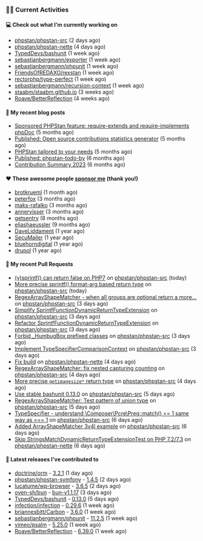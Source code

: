 ### 👨‍💻 Current Activities


#### 💻 Check out what I'm currently working on

- [phpstan/phpstan-src](https://github.com/phpstan/phpstan-src) (2 days ago)
- [phpstan/phpstan-nette](https://github.com/phpstan/phpstan-nette) (4 days ago)
- [TypedDevs/bashunit](https://github.com/TypedDevs/bashunit) (1 week ago)
- [sebastianbergmann/exporter](https://github.com/sebastianbergmann/exporter) (1 week ago)
- [sebastianbergmann/phpunit](https://github.com/sebastianbergmann/phpunit) (1 week ago)
- [FriendsOfREDAXO/rexstan](https://github.com/FriendsOfREDAXO/rexstan) (1 week ago)
- [rectorphp/type-perfect](https://github.com/rectorphp/type-perfect) (1 week ago)
- [sebastianbergmann/recursion-context](https://github.com/sebastianbergmann/recursion-context) (1 week ago)
- [staabm/staabm.github.io](https://github.com/staabm/staabm.github.io) (3 weeks ago)
- [Roave/BetterReflection](https://github.com/Roave/BetterReflection) (4 weeks ago)


#### 📜 My recent blog posts

- [Sponsored PHPStan feature: require-extends and require-implements phpDoc](https://staabm.github.io/2024/01/15/phpstan-require-extends-implements.html) (5 months ago)
- [Published: Open source contributions statistics generator](https://staabm.github.io/2024/01/10/oss-contribs-published.html) (5 months ago)
- [PHPStan tailored to your needs](https://staabm.github.io/2024/01/01/phpstan-customizing.html) (5 months ago)
- [Published: phpstan-todo-by](https://staabm.github.io/2023/12/17/phpstan-todo-by-published.html) (6 months ago)
- [Contribution Summary 2023](https://staabm.github.io/2023/12/07/contribution-summary-2023.html) (6 months ago)


#### ❤️ These awesome people [sponsor me](https://github.com/sponsors/staabm) (thank you!)

- [brotkrueml](https://github.com/brotkrueml) (1 month ago)
- [peterfox](https://github.com/peterfox) (3 months ago)
- [maks-rafalko](https://github.com/maks-rafalko) (3 months ago)
- [annervisser](https://github.com/annervisser) (3 months ago)
- [getsentry](https://github.com/getsentry) (8 months ago)
- [eliashaeussler](https://github.com/eliashaeussler) (9 months ago)
- [DaveLiddament](https://github.com/DaveLiddament) (1 year ago)
- [SecuMailer](https://github.com/SecuMailer) (1 year ago)
- [bluehorndigital](https://github.com/bluehorndigital) (1 year ago)
- [drupol](https://github.com/drupol) (1 year ago)


#### 🔨 My recent Pull Requests

- [(v)sprintf() can return false on PHP7](https://github.com/phpstan/phpstan-src/pull/3193) on [phpstan/phpstan-src](https://github.com/phpstan/phpstan-src) (today)
- [More precise sprintf() format-arg based return type](https://github.com/phpstan/phpstan-src/pull/3192) on [phpstan/phpstan-src](https://github.com/phpstan/phpstan-src) (today)
- [RegexArrayShapeMatcher - when all groups are optional return a more…](https://github.com/phpstan/phpstan-src/pull/3189) on [phpstan/phpstan-src](https://github.com/phpstan/phpstan-src) (3 days ago)
- [Simplify SprintfFunctionDynamicReturnTypeExtension](https://github.com/phpstan/phpstan-src/pull/3188) on [phpstan/phpstan-src](https://github.com/phpstan/phpstan-src) (3 days ago)
- [Refactor SprintfFunctionDynamicReturnTypeExtension](https://github.com/phpstan/phpstan-src/pull/3187) on [phpstan/phpstan-src](https://github.com/phpstan/phpstan-src) (3 days ago)
- [Forbid _HumbugBox prefixed classes](https://github.com/phpstan/phpstan-src/pull/3186) on [phpstan/phpstan-src](https://github.com/phpstan/phpstan-src) (3 days ago)
- [Implement TypeSpecifierComparisonContext](https://github.com/phpstan/phpstan-src/pull/3185) on [phpstan/phpstan-src](https://github.com/phpstan/phpstan-src) (3 days ago)
- [Fix build](https://github.com/phpstan/phpstan-nette/pull/151) on [phpstan/phpstan-nette](https://github.com/phpstan/phpstan-nette) (4 days ago)
- [RegexArrayShapeMatcher: fix nested capturing counting](https://github.com/phpstan/phpstan-src/pull/3184) on [phpstan/phpstan-src](https://github.com/phpstan/phpstan-src) (4 days ago)
- [More precise `getimagesize*` return type](https://github.com/phpstan/phpstan-src/pull/3183) on [phpstan/phpstan-src](https://github.com/phpstan/phpstan-src) (4 days ago)
- [Use stable bashunit 0.13.0](https://github.com/phpstan/phpstan-src/pull/3181) on [phpstan/phpstan-src](https://github.com/phpstan/phpstan-src) (5 days ago)
- [RegexArrayShapeMatcher: Test pattern of union type](https://github.com/phpstan/phpstan-src/pull/3180) on [phpstan/phpstan-src](https://github.com/phpstan/phpstan-src) (5 days ago)
- [TypeSpecifier - understand \Composer\Pcre\Preg::match() == 1 same way as === 1](https://github.com/phpstan/phpstan-src/pull/3178) on [phpstan/phpstan-src](https://github.com/phpstan/phpstan-src) (6 days ago)
- [Added ArrayShapeMatcher 3v4l example](https://github.com/phpstan/phpstan-src/pull/3177) on [phpstan/phpstan-src](https://github.com/phpstan/phpstan-src) (6 days ago)
- [Skip StringsMatchDynamicReturnTypeExtensionTest on PHP 7.2/7.3](https://github.com/phpstan/phpstan-nette/pull/149) on [phpstan/phpstan-nette](https://github.com/phpstan/phpstan-nette) (6 days ago)


#### 🔭 Latest releases I've contributed to

- [doctrine/orm](https://github.com/doctrine/orm) - [3.2.1](https://github.com/doctrine/orm/releases/tag/3.2.1) (1 day ago)
- [phpstan/phpstan-symfony](https://github.com/phpstan/phpstan-symfony) - [1.4.5](https://github.com/phpstan/phpstan-symfony/releases/tag/1.4.5) (2 days ago)
- [lucatume/wp-browser](https://github.com/lucatume/wp-browser) - [3.6.5](https://github.com/lucatume/wp-browser/releases/tag/3.6.5) (2 days ago)
- [oven-sh/bun](https://github.com/oven-sh/bun) - [bun-v1.1.17](https://github.com/oven-sh/bun/releases/tag/bun-v1.1.17) (3 days ago)
- [TypedDevs/bashunit](https://github.com/TypedDevs/bashunit) - [0.13.0](https://github.com/TypedDevs/bashunit/releases/tag/0.13.0) (5 days ago)
- [infection/infection](https://github.com/infection/infection) - [0.29.6](https://github.com/infection/infection/releases/tag/0.29.6) (1 week ago)
- [briannesbitt/Carbon](https://github.com/briannesbitt/Carbon) - [3.6.0](https://github.com/briannesbitt/Carbon/releases/tag/3.6.0) (1 week ago)
- [sebastianbergmann/phpunit](https://github.com/sebastianbergmann/phpunit) - [11.2.5](https://github.com/sebastianbergmann/phpunit/releases/tag/11.2.5) (1 week ago)
- [vimeo/psalm](https://github.com/vimeo/psalm) - [5.25.0](https://github.com/vimeo/psalm/releases/tag/5.25.0) (1 week ago)
- [Roave/BetterReflection](https://github.com/Roave/BetterReflection) - [6.39.0](https://github.com/Roave/BetterReflection/releases/tag/6.39.0) (1 week ago)
